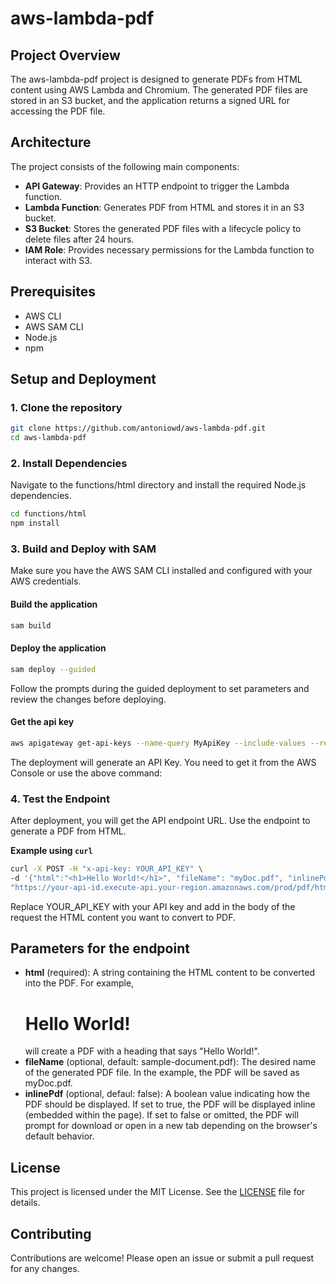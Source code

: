 # aws-lambda-pdf
## Project Overview
The aws-lambda-pdf project is designed to generate PDFs from HTML content using AWS Lambda and Chromium. The generated PDF files are stored in an S3 bucket, and the application returns a signed URL for accessing the PDF file.

## Architecture
The project consists of the following main components:

- **API Gateway**: Provides an HTTP endpoint to trigger the Lambda function.
- **Lambda Function**: Generates PDF from HTML and stores it in an S3 bucket.
- **S3 Bucket**: Stores the generated PDF files with a lifecycle policy to delete files after 24 hours.
- **IAM Role**: Provides necessary permissions for the Lambda function to interact with S3.

## Prerequisites
- AWS CLI
- AWS SAM CLI
- Node.js
- npm

## Setup and Deployment
### 1. Clone the repository
```sh
git clone https://github.com/antoniowd/aws-lambda-pdf.git
cd aws-lambda-pdf
```
### 2. Install Dependencies
Navigate to the functions/html directory and install the required Node.js dependencies.
```sh
cd functions/html
npm install
```
### 3. Build and Deploy with SAM
Make sure you have the AWS SAM CLI installed and configured with your AWS credentials.

#### Build the application
```sh
sam build
```
#### Deploy the application
```sh
sam deploy --guided
```
Follow the prompts during the guided deployment to set parameters and review the changes before deploying.
#### Get the api key
```sh
aws apigateway get-api-keys --name-query MyApiKey --include-values --region YOUR_REGION
```
The deployment will generate an API Key. You need to get it from the AWS Console or use the above command:

### 4. Test the Endpoint
After deployment, you will get the API endpoint URL. Use the endpoint to generate a PDF from HTML.

**Example using `curl`**
```sh
curl -X POST -H "x-api-key: YOUR_API_KEY" \
-d '{"html":"<h1>Hello World!</h1>", "fileName": "myDoc.pdf", "inlinePdf: true }' \
"https://your-api-id.execute-api.your-region.amazonaws.com/prod/pdf/html"
```
Replace YOUR_API_KEY with your API key and add in the body of the request the HTML content you want to convert to PDF.
## Parameters for the endpoint
- **html** (required): A string containing the HTML content to be converted into the PDF. For example, <h1>Hello World!</h1> will create a PDF with a heading that says "Hello World!".
- **fileName** (optional, default: sample-document.pdf): The desired name of the generated PDF file. In the example, the PDF will be saved as myDoc.pdf.
- **inlinePdf** (optional, defaul: false): A boolean value indicating how the PDF should be displayed. If set to true, the PDF will be displayed inline (embedded within the page). If set to false or omitted, the PDF will prompt for download or open in a new tab depending on the browser's default behavior.

## License
This project is licensed under the MIT License. See the [LICENSE](LICENSE.txt) file for details.

## Contributing
Contributions are welcome! Please open an issue or submit a pull request for any changes.

